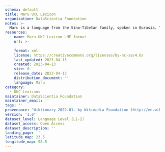 ```yaml
---
schema: default
title: Maru UKC Lexicon
organization: DataScientia Foundation
notes: >-
  Maru is a language from the Sino-Tibetan family, spoken in Eurasia. The UKC Lexicon of Maru is represented as a lexico-semantic network. It consists of words, word senses, synsets, as well as sense-level and synset-level relationships.
resources:
  - name: Maru UKC Lexicon LMF format
    url: >-
      
    format: xml
    license: https://creativecommons.org/licenses/by-nc-sa/4.0/
    last_updated: 2023-04-13
    created: 2023-04-13
    size: 0
    release_date: 2023-04-13
    distribution_document: ''
    language: Maru
category:
  - UKC Lexicons
maintainer: DataScientia Foundation
maintainer_email: ''
tags: ''
provenance: 'Wiktionary 2022.01. by Wikimedia Foundation (http://en.wiktionary.org); Princeton WordNet 2.1 by Princeton University (https://wordnet.princeton.edu)'
version: '1.0'
dataset_level: Language Level (L1-2)
dataset_access: Open Access
dataset_description: ''
landing_page: ''
latitude_map: 23.5
longitude_map: 98.5
---
```

